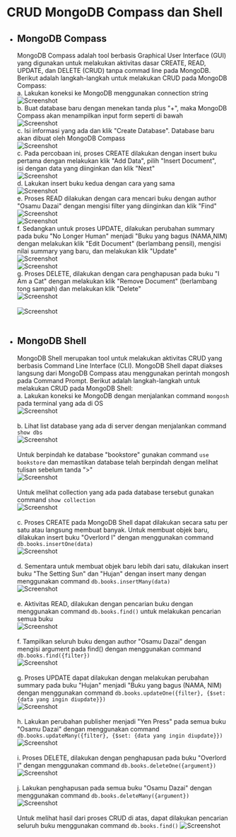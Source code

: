 # CRUD MongoDB Compass dan Shell

* ## MongoDB Compass
  MongoDB Compass adalah tool berbasis Graphical User Interface (GUI) yang digunakan untuk melakukan aktivitas dasar CREATE, READ, UPDATE, dan DELETE (CRUD) tanpa commad line pada MongoDB. Berikut adalah langkah-langkah untuk melakukan CRUD pada MongoDB Compass: <br>
  a. Lakukan koneksi ke MongoDB menggunakan connection string <br>
     ![Screenshot](../Screenshot2/1.png) <br>
  b. Buat database baru dengan menekan tanda plus "+", maka MongoDB Compass akan menampilkan input form seperti di bawah <br>
     ![Screenshot](../Screenshot2/2.png) <br>
  c. Isi informasi yang ada dan klik "Create Database". Database baru akan dibuat oleh MongoDB Compass <br>
     ![Screenshot](../Screenshot2/3.png) <br>
  c. Pada percobaan ini, proses CREATE dilakukan dengan insert buku pertama dengan melakukan klik "Add Data", pilih "Insert Document", <br>
  isi dengan data yang diinginkan dan klik "Next" <br>
   ![Screenshot](../Screenshot2/4.png) <br>
  d. Lakukan insert buku kedua dengan cara yang sama <br>
      ![Screenshot](../Screenshot2/5.png) <br>
  e. Proses READ dilakukan dengan cara mencari buku dengan author "Osamu Dazai" dengan mengisi filter yang diinginkan dan klik "Find" <br>
  ![Screenshot](../Screenshot2/6.png) <br>
   ![Screenshot](../Screenshot2/7.png) <br>
  f. Sedangkan untuk proses UPDATE, dilakukan perubahan summary pada buku "No Longer Human" menjadi "Buku yang bagus (NAMA,NIM) dengan melakukan klik "Edit Document" (berlambang pensil), mengisi nilai summary yang baru, dan melakukan klik "Update" <br>
  ![Screenshot](../Screenshot2/8.png) <br>
     ![Screenshot](../Screenshot2/9.png) <br>
  g. Proses DELETE, dilakukan dengan cara penghapusan pada buku "I Am a Cat" dengan melakukan klik "Remove Document" (berlambang tong sampah) dan melakukan klik "Delete" <br>
     ![Screenshot](../Screenshot2/10.png) <br> <br>
     ![Screenshot](../Screenshot2/11.png) <br> <br>
     
* ## MongoDB Shell
  MongoDB Shell merupakan tool untuk melakukan aktivitas CRUD yang berbasis Command Line Interface (CLI). MongoDB Shell dapat diakses langsung dari MongoDB Compass atau menggunakan perintah mongosh pada Command Prompt. Berikut adalah langkah-langkah untuk melakukan CRUD pada MongoDB Shell: <br>
  a. Lakukan koneksi ke MongoDB dengan menjalankan command ```mongosh``` pada terminal yang ada di OS <br>
     ![Screenshot](../Screenshot2/12.png) <br> <br>
  b. Lihat list database yang ada di server dengan menjalankan command ```show dbs``` <br>
    ![Screenshot](../Screenshot2/13.png) <br> <br>
    Untuk berpindah ke database "bookstore" gunakan command ```use bookstore``` dan memastikan database telah berpindah dengan melihat tulisan sebelum tanda ">" <br>
     ![Screenshot](../Screenshot2/14.png) <br> <br>
  Untuk melihat collection yang ada pada database tersebut gunakan command ```show collection``` <br>
     ![Screenshot](../Screenshot2/15.png) <br> <br>
  c. Proses CREATE pada MongoDB Shell dapat dilakukan secara satu per satu atau langsung membuat banyak. Untuk membuat objek baru, dilakukan insert buku "Overlord I" dengan menggunakan command ```db.books.insertOne(data)``` <br>
     ![Screenshot](../Screenshot2/16.png) <br> <br>
  d. Sementara untuk membuat objek baru lebih dari satu, dilakukan insert buku "The Setting Sun" dan "Hujan" dengan insert many dengan menggunakan command ```db.books.insertMany(data)``` <br>
     ![Screenshot](../Screenshot2/17.png) <br> <br>
  e. Aktivitas READ, dilakukan dengan pencarian buku dengan menggunakan command ```db.books.find()``` untuk melakukan pencarian semua buku <br>
     ![Screenshot](../Screenshot2/18.png) <br> <br>
  f. Tampilkan seluruh buku dengan author "Osamu Dazai" dengan mengisi argument pada find() dengan menggunakan command ```db.books.find({filter})``` <br>
     ![Screenshot](../Screenshot2/19.png) <br> <br>
  g. Proses UPDATE dapat dilakukan dengan melakukan perubahan summary pada buku "Hujan" menjadi "Buku yang bagus (NAMA, NIM) dengan menggunakan command ```db.books.updateOne({filter}, {$set: {data yang ingin diupdate}})``` <br>
     ![Screenshot](../Screenshot2/20.png) <br> <br>
  h. Lakukan perubahan publisher menjadi "Yen Press" pada semua buku "Osamu Dazai" dengan menggunakan command ```db.books.updateMany({filter}, {$set: {data yang ingin diupdate}})``` <br>
     ![Screenshot](../Screenshot2/21.png) <br> <br>
  i. Proses DELETE, dilakukan dengan penghapusan pada buku "Overlord I" dengan menggunakan command ```db.books.deleteOne({argument})``` <br>
     ![Screenshot](../Screenshot2/22.png) <br> <br>
  j. Lakukan penghapusan pada semua buku "Osamu Dazai" dengan menggunakan command ```db.books.deleteMany({argument})``` <br>
     ![Screenshot](../Screenshot2/23.png) <br> <br>
Untuk melihat hasil dari proses CRUD di atas, dapat dilakukan pencarian seluruh buku menggunakan command ```db.books.find()```
     ![Screenshot](../Screenshot2/24.png) <br> <br>
